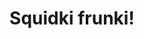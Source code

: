 ---
slug: squidki-frunki-136
title: Squidki frunki!
description: "Squidki frunki! is an exciting online game. Play for free directly in your browser!"
icon: /images/new_mods/Sprunki frunki!.png
url: https://wowtbc.net/sprunkin/sprunki-frunki/index.html
previewImage: /images/new_mods/Sprunki frunki!.png
type: new mods

# SEO配置
seo:
  title: "Squidki frunki! - Play Free Online Game | Fun Browser Games"
  description: "Squidki frunki! - Play this fun online game for free in your browser. No download required!"
  ogImage: "/images/new_mods/Sprunki frunki!.png"
  keywords: "squidki-frunki-136, online game, browser game, free game, new mods game, play online"

videoUrls:
  - https://www.youtube.com/embed/example1
  - https://www.youtube.com/embed/example2

whyPlay:
  title: "Why Play Squidki frunki!?"
  items:
    - "Immersive Gameplay: Squidki frunki! offers an engaging and immersive gaming experience that will keep you entertained for hours"
    - "Challenging Levels: Test your skills with increasingly difficult challenges and obstacles"
    - "Beautiful Graphics: Enjoy stunning visuals and smooth animations that bring the game world to life"
    - "Regular Updates: New content and features are added regularly to keep the game fresh and exciting"
    - "Free to Play: Experience all the fun without spending a penny"
    - "Community Features: Connect with other players, share strategies, and compete for high scores"
    - "Cross-Platform: Play on any device with a web browser, no downloads required"

features:
  title: "Key Features of Squidki frunki!"
  image: "/images/new_mods/Sprunki frunki!.png"
  items:
    - "Intuitive Controls: Easy to learn controls make Squidki frunki! accessible for players of all skill levels"
    - "Multiple Game Modes: Enjoy various gameplay options that provide different challenges and experiences"
    - "Character Customization: Personalize your gaming experience with unique characters and items"
    - "Achievement System: Complete special tasks to earn rewards and recognition"
    - "Leaderboards: Compete with players worldwide and see who can achieve the highest scores"

characteristics:
  title: "Game Characteristics"
  image: "/images/new_mods/Sprunki frunki!.png"
  items:
    - "Genre: New mods game with elements of strategy and skill"
    - "Difficulty: Suitable for both casual gamers and those seeking a challenge"
    - "Play Time: Quick sessions or extended gameplay, depending on your preference"
    - "Art Style: Vibrant and engaging visuals that enhance the gaming experience"
    - "Sound Design: Immersive audio that complements the gameplay perfectly"

info: "Squidki frunki! is an exciting online game that offers players a unique and engaging gaming experience. With its intuitive controls, stunning visuals, and challenging gameplay, Squidki frunki! provides hours of entertainment for players of all ages and skill levels. Whether you're looking for a quick gaming session during a break or an extended play session, Squidki frunki! delivers an immersive experience that will keep you coming back for more. The game features multiple levels of increasing difficulty, ensuring that players are constantly challenged as they progress. With regular updates adding new content and features, Squidki frunki! remains fresh and exciting, providing endless entertainment options for its growing community of players."

howToPlayIntro: "Welcome to Squidki frunki!! This guide will walk you through the basics and help you master the game. Whether you're a beginner or looking to improve your skills, these tips and instructions will enhance your gaming experience."

howToPlaySteps:
  - title: "Getting Started"
    description: "Begin your Squidki frunki! adventure by familiarizing yourself with the controls. Use your keyboard or mouse to navigate through the game interface. The tutorial will guide you through the basic mechanics and help you understand the objectives."
  - title: "Understanding the Objectives"
    description: "In Squidki frunki!, your main goal is to progress through levels by completing specific objectives. Each level presents unique challenges that require different strategies and approaches."
  - title: "Mastering the Controls"
    description: "Practice using the controls to improve your precision and reaction time. Squidki frunki! requires quick reflexes and strategic thinking to overcome obstacles and defeat opponents."
  - title: "Utilizing Power-ups"
    description: "Collect power-ups throughout the game to enhance your abilities and overcome difficult challenges. Each power-up offers unique advantages that can be crucial for success."
  - title: "Developing Strategies"
    description: "As you progress in Squidki frunki!, develop effective strategies for different scenarios. Analyze patterns, anticipate challenges, and adapt your approach to maximize your performance."

faq:
  title: "Frequently Asked Questions about Squidki frunki!"
  items:
    - question: "Is Squidki frunki! free to play?"
      answer: "Yes, Squidki frunki! is completely free to play directly in your web browser. No downloads or purchases are required to enjoy the full game experience."
    - question: "Can I play Squidki frunki! on mobile devices?"
      answer: "Yes, Squidki frunki! is optimized for both desktop and mobile play. You can enjoy the game on any device with a web browser and internet connection."
    - question: "Are there any in-game purchases?"
      answer: "While Squidki frunki! is free to play, there may be optional in-game purchases available for cosmetic items or additional features that don't affect core gameplay."
    - question: "How often is Squidki frunki! updated?"
      answer: "The developers regularly update Squidki frunki! with new content, features, and improvements based on player feedback and game performance."
    - question: "Can I play Squidki frunki! offline?"
      answer: "Currently, Squidki frunki! requires an internet connection to play as it's a browser-based online game."
    - question: "Is Squidki frunki! suitable for children?"
      answer: "Yes, Squidki frunki! is designed to be family-friendly and suitable for players of all ages."
    - question: "How do I report bugs or issues?"
      answer: "If you encounter any problems while playing Squidki frunki!, you can report them through the game's support page or contact the developers directly through their website."
    - question: "Still Have Questions?"
      answer: "If you have additional questions about Squidki frunki! that aren't covered in this FAQ, please visit our support center or contact our customer service team for assistance."
---